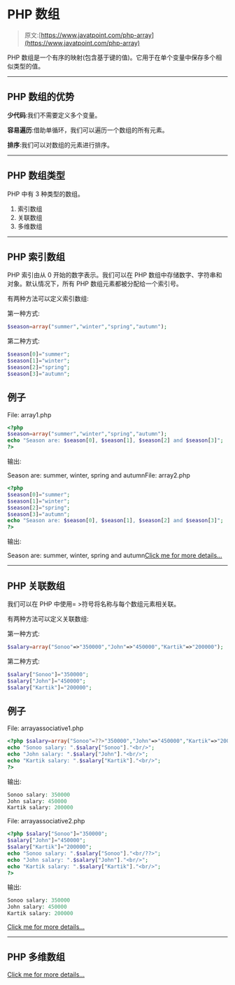 # PHP 数组

> 原文:[https://www.javatpoint.com/php-array](https://www.javatpoint.com/php-array)

PHP 数组是一个有序的映射(包含基于键的值)。它用于在单个变量中保存多个相似类型的值。

* * *

## PHP 数组的优势

**少代码**:我们不需要定义多个变量。

**容易遍历**:借助单循环，我们可以遍历一个数组的所有元素。

**排序**:我们可以对数组的元素进行排序。

* * *

## PHP 数组类型

PHP 中有 3 种类型的数组。

1.  索引数组
2.  关联数组
3.  多维数组

* * *

## PHP 索引数组

PHP 索引由从 0 开始的数字表示。我们可以在 PHP 数组中存储数字、字符串和对象。默认情况下，所有 PHP 数组元素都被分配给一个索引号。

有两种方法可以定义索引数组:

第一种方式:

```php
$season=array("summer","winter","spring","autumn");

```

第二种方式:

```php
$season[0]="summer";
$season[1]="winter";
$season[2]="spring";
$season[3]="autumn";

```

## 例子

File: array1.php

```php
<?php
$season=array("summer","winter","spring","autumn");
echo "Season are: $season[0], $season[1], $season[2] and $season[3]";
?>

```

输出:

Season are: summer, winter, spring and autumnFile: array2.php

```php
<?php
$season[0]="summer";
$season[1]="winter";
$season[2]="spring";
$season[3]="autumn";
echo "Season are: $season[0], $season[1], $season[2] and $season[3]";
?>

```

输出:

Season are: summer, winter, spring and autumn[Click me for more details...](php-indexed-array)

* * *

## PHP 关联数组

我们可以在 PHP 中使用= >符号将名称与每个数组元素相关联。

有两种方法可以定义关联数组:

第一种方式:

```php
$salary=array("Sonoo"=>"350000","John"=>"450000","Kartik"=>"200000");

```

第二种方式:

```php
$salary["Sonoo"]="350000";
$salary["John"]="450000";
$salary["Kartik"]="200000";

```

## 例子

File: arrayassociative1.php

```php
<?php $salary=array("Sonoo"=??>"350000","John"=>"450000","Kartik"=>"200000");  
echo "Sonoo salary: ".$salary["Sonoo"]."<br/>";
echo "John salary: ".$salary["John"]."<br/>";
echo "Kartik salary: ".$salary["Kartik"]."<br/>";
?>  

```

输出:

```php
Sonoo salary: 350000
John salary: 450000
Kartik salary: 200000

```

File: arrayassociative2.php

```php
<?php $salary["Sonoo"]="350000";  
$salary["John"]="450000";  
$salary["Kartik"]="200000";  
echo "Sonoo salary: ".$salary["Sonoo"]."<br/??>";
echo "John salary: ".$salary["John"]."<br/>";
echo "Kartik salary: ".$salary["Kartik"]."<br/>";
?>  

```

输出:

```php
Sonoo salary: 350000
John salary: 450000
Kartik salary: 200000

```

[Click me for more details...](php-associative-array)

* * *

## PHP 多维数组

[Click me for more details...](php-multidimensional-array)